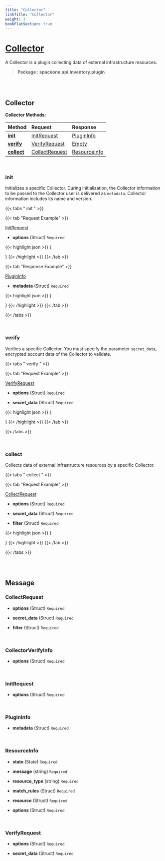 ```yaml
---
title: "Collector"
linkTitle: "Collector"
weight: 3
bookFlatSection: true
---
```

# [Collector](#Collector)
A Collector is a plugin collecting data of external infrastructure resources.


>  **Package : spaceone.api.inventory.plugin**

<br>
<br>

## Collector





**Collector Methods:**


| Method | Request | Response |
| :----- | :-------- | :-------- |
| [**init**](./Collector#init) | [InitRequest](Collector#initrequest) | [PluginInfo](./Collector#plugininfo) |
| [**verify**](./Collector#verify) | [VerifyRequest](Collector#verifyrequest) | [Empty](./Collector#empty) |
| [**collect**](./Collector#collect) | [CollectRequest](Collector#collectrequest) | [ResourceInfo](./Collector#resourceinfo) |



    
<br>

### init

Initializes a specific Collector. During initialization, the Collector information to be passed to the Collector user is delivered as `metadata`. Collector information includes its name and version.







 {{< tabs " init " >}}

 {{< tab "Request Example" >}}



[InitRequest](./Collector#initrequest)

* **options** (Struct)  `Required` 





{{< highlight json >}}
{

}
{{< /highlight >}}
{{< /tab >}}


 {{< tab "Response Example" >}}

[PluginInfo](#PLUGININFO)
* **metadata** (Struct)  `Required` 



{{< highlight json >}}
{

}
{{< /highlight >}}
{{< /tab >}}


{{< /tabs >}}


    
<br>

### verify

Verifies a specific Collector. You must specify the parameter `secret_data`, encrypted account data of the Collector to validate.







 {{< tabs " verify " >}}

 {{< tab "Request Example" >}}



[VerifyRequest](./Collector#verifyrequest)

* **options** (Struct)  `Required` 


* **secret_data** (Struct)  `Required` 





{{< highlight json >}}
{

}
{{< /highlight >}}
{{< /tab >}}



{{< /tabs >}}


    
<br>

### collect

Collects data of external infrastructure resources by a specific Collector.







 {{< tabs " collect " >}}

 {{< tab "Request Example" >}}



[CollectRequest](./Collector#collectrequest)

* **options** (Struct)  `Required` 


* **secret_data** (Struct)  `Required` 


* **filter** (Struct)  `Required` 





{{< highlight json >}}
{

}
{{< /highlight >}}
{{< /tab >}}



{{< /tabs >}}


    


<br>
<br>

## Message



### CollectRequest
* **options** (Struct)  `Required` 

    
* **secret_data** (Struct)  `Required` 

    
* **filter** (Struct)  `Required` 

    <br>

### CollectorVerifyInfo
* **options** (Struct)  `Required` 

    <br>

### InitRequest
* **options** (Struct)  `Required` 

    <br>

### PluginInfo
* **metadata** (Struct)  `Required` 

    <br>

### ResourceInfo
* **state** (State)  `Required` 

    
* **message** (string)  `Required` 

    
* **resource_type** (string)  `Required` 

    
* **match_rules** (Struct)  `Required` 

    
* **resource** (Struct)  `Required` 

    
* **options** (Struct)  `Required` 

    <br>

### VerifyRequest
* **options** (Struct)  `Required` 

    
* **secret_data** (Struct)  `Required` 

    <br>
